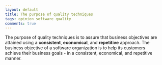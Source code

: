 ```yaml
---
layout: default
title: The purpose of quality techniques
tags: opinion software quality
comments: true
---
```


The purpose of quality techniques is to assure that business objectives are attained using a **consistent**, **economical**, and **repetitive** approach. The business objective of a software organization is to help its customers achieve their business goals - in a consistent, economical, and repetitive manner.
